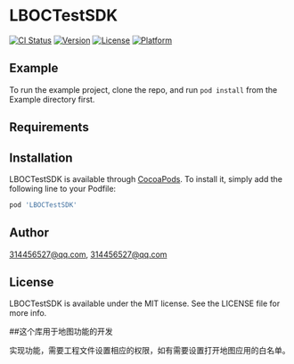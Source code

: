 # LBOCTestSDK

[![CI Status](https://img.shields.io/travis/314456527@qq.com/LBOCTestSDK.svg?style=flat)](https://travis-ci.org/314456527@qq.com/LBOCTestSDK)
[![Version](https://img.shields.io/cocoapods/v/LBOCTestSDK.svg?style=flat)](https://cocoapods.org/pods/LBOCTestSDK)
[![License](https://img.shields.io/cocoapods/l/LBOCTestSDK.svg?style=flat)](https://cocoapods.org/pods/LBOCTestSDK)
[![Platform](https://img.shields.io/cocoapods/p/LBOCTestSDK.svg?style=flat)](https://cocoapods.org/pods/LBOCTestSDK)

## Example

To run the example project, clone the repo, and run `pod install` from the Example directory first.

## Requirements

## Installation

LBOCTestSDK is available through [CocoaPods](https://cocoapods.org). To install
it, simply add the following line to your Podfile:

```ruby
pod 'LBOCTestSDK'
```

## Author

314456527@qq.com, 314456527@qq.com

## License

LBOCTestSDK is available under the MIT license. See the LICENSE file for more info.

##这个库用于地图功能的开发

实现功能，需要工程文件设置相应的权限，如有需要设置打开地图应用的白名单。
